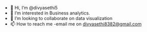 - 👋 Hi, I’m @divyasethi5
- 👀 I’m interested in Business analytics.
- 💞️ I’m looking to collaborate on data visualization
- 📫 How to reach me -email me on divyasethi8382@gmail.com

<!---
divyasethi5/divyasethi5 is a ✨ special ✨ repository because its `README.md` (this file) appears on your GitHub profile.
You can click the Preview link to take a look at your changes.
--->
